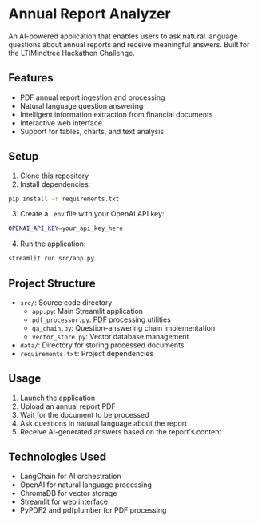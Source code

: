 # Annual Report Analyzer

An AI-powered application that enables users to ask natural language questions about annual reports and receive meaningful answers. Built for the LTIMindtree Hackathon Challenge.

## Features

- PDF annual report ingestion and processing
- Natural language question answering
- Intelligent information extraction from financial documents
- Interactive web interface
- Support for tables, charts, and text analysis

## Setup

1. Clone this repository
2. Install dependencies:
```bash
pip install -r requirements.txt
```
3. Create a `.env` file with your OpenAI API key:
```bash
OPENAI_API_KEY=your_api_key_here
```
4. Run the application:
```bash
streamlit run src/app.py
```

## Project Structure

- `src/`: Source code directory
  - `app.py`: Main Streamlit application
  - `pdf_processor.py`: PDF processing utilities
  - `qa_chain.py`: Question-answering chain implementation
  - `vector_store.py`: Vector database management
- `data/`: Directory for storing processed documents
- `requirements.txt`: Project dependencies

## Usage

1. Launch the application
2. Upload an annual report PDF
3. Wait for the document to be processed
4. Ask questions in natural language about the report
5. Receive AI-generated answers based on the report's content

## Technologies Used

- LangChain for AI orchestration
- OpenAI for natural language processing
- ChromaDB for vector storage
- Streamlit for web interface
- PyPDF2 and pdfplumber for PDF processing 